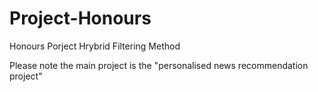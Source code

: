 # Project-Honours
Honours Porject Hrybrid Filtering Method

Please note the main project is the "personalised news recommendation project"
